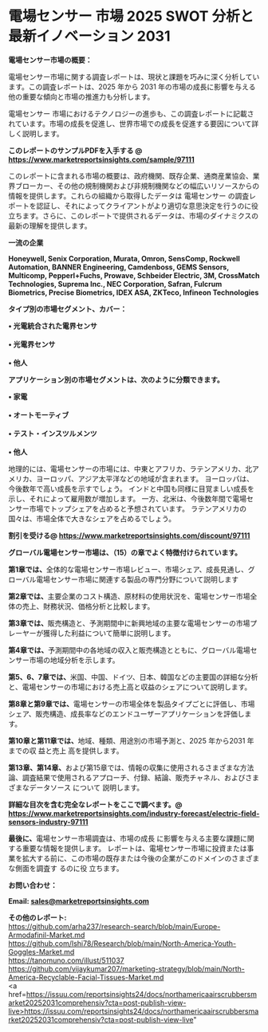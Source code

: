 # 電場センサー 市場 2025 SWOT 分析と最新イノベーション 2031

<strong><b>電場センサー市場の概要：</b></strong>

電場センサー市場に関する調査レポートは、現状と課題を巧みに深く分析しています。この調査レポートは、2025 年から 2031 年の市場の成長に影響を与える他の重要な傾向と市場の推進力も分析します。

電場センサー 市場におけるテクノロジーの進歩も、この調査レポートに記載されています。市場の成長を促進し、世界市場での成長を促進する要因について詳しく説明します。

<strong>このレポートのサンプルPDFを入手する @ <a href=https://www.marketreportsinsights.com/sample/97111>https://www.marketreportsinsights.com/sample/97111</a></strong>

このレポートに含まれる市場の概要は、政府機関、既存企業、通商産業協会、業界ブローカー、その他の規制機関および非規制機関などの幅広いリソースからの情報を提供します。これらの組織から取得したデータは 電場センサー の調査レポートを認証し、それによってクライアントがより適切な意思決定を行うのに役立ちます。さらに、このレポートで提供されるデータは、市場のダイナミクスの最新の理解を提供します。

<strong>一流の企業</strong>

<strong><b>Honeywell, Senix Corporation, Murata, Omron, SensComp, Rockwell Automation, BANNER Engineering, Camdenboss, GEMS Sensors, Multicomp, Pepperl+Fuchs, Prowave, Schbeider Electric, 3M, CrossMatch Technologies, Suprema Inc., NEC Corporation, Safran, Fulcrum Biometrics, Precise Biometrics, IDEX ASA, ZKTeco, Infineon Technologies</b></strong>

<strong><b>タイプ別の市場セグメント、カバー：</b></strong>

<strong>• 光電統合された電界センサ<br><br>• 光電界センサ<br><br>• 他人</strong>

<strong><b>アプリケーション別の市場セグメントは、次のように分類できます。</b></strong>

<strong>• 家電<br><br>• オートモーティブ<br><br>• テスト・インスツルメンツ<br><br>• 他人</strong>

 地理的には、電場センサーの市場には、中東とアフリカ、ラテンアメリカ、北アメリカ、ヨーロッパ、アジア太平洋などの地域が含まれます。 ヨーロッパは、今後数年で高い成長を示すでしょう。 インドと中国も同様に目覚ましい成長を示し、それによって雇用数が増加します。 一方、北米は、今後数年間で電場センサー市場でトップシェアを占めると予想されています。 ラテンアメリカの国々は、市場全体で大きなシェアを占めるでしょう。

<strong>割引を受ける@ <a href=https://www.marketreportsinsights.com/discount/97111>https://www.marketreportsinsights.com/discount/97111</a></strong>

<strong><b>グローバル電場センサー市場は、（15）の章でよく特徴付けられています。</b></strong>

<strong><b>第</b></strong><strong><b>1章では、</b></strong>全体的な電場センサー市場レビュー、市場シェア、成長見通し、グローバル電場センサー市場に関連する製品の専門分野について説明します

<strong><b>第2章では、</b></strong>主要企業のコスト構造、原材料の使用状況を、電場センサー市場全体の売上、財務状況、価格分析と比較します。

<strong><b>第3章では、</b></strong>販売構造と、予測期間中に新興地域の主要な電場センサーの市場プレーヤーが獲得した利益について簡単に説明します。

<strong><b>第4章では、</b></strong>予測期間中の各地域の収入と販売構造とともに、グローバル電場センサー市場の地域分析を示します。

<strong><b>第5、6、7章では、</b></strong>米国、中国、ドイツ、日本、韓国などの主要国の詳細な分析と、電場センサーの市場における売上高と収益のシェアについて説明します。

<strong><b>第8章と第9章では、</b></strong>電場センサーの市場全体を製品タイプごとに評価し、市場シェア、販売構造、成長率などのエンドユーザーアプリケーションを評価します。

<strong><b>第10章と第11章では、</b></strong>地域、種類、用途別の市場予測と、2025 年から2031 年までの収 益と売上 高を提供します。

<strong><b>第13章、第14章、</b></strong>および第15章では、情報の収集に使用されるさまざまな方法論、調査結果で使用されるアプローチ、付録、結論、販売チャネル、およびさまざまなデータソース について 説明します。

<strong>詳細な目次を含む完全なレポートをここで調べます。@ <a href=https://www.marketreportsinsights.com/industry-forecast/electric-field-sensors-industry-97111>https://www.marketreportsinsights.com/industry-forecast/electric-field-sensors-industry-97111</a></strong>

<strong><b>最後に、</b></strong>電場センサー市場調査は、市場の成長 に影響を</a>与える主要な課題に関する重要な情報を提供します。 レポートは、電場センサー市場に投資または事業を拡大する前に、この市場の既存または今後の企業がこのドメインのさまざまな側面を調査す るのに役 立ちます。

<strong><b>お問い合わせ：</b></strong>

<strong>Email: </strong><a href=mailto:sales@marketreportsinsights.com><strong>sales@marketreportsinsights.com</strong></a>

<strong>その他のレポート:</strong>
<br>
<a href=https://github.com/arha237/research-search/blob/main/Europe-Armodafinil-Market.md>https://github.com/arha237/research-search/blob/main/Europe-Armodafinil-Market.md</a>
<br>
<a href=https://github.com/Ishi78/Research/blob/main/North-America-Youth-Goggles-Market.md>https://github.com/Ishi78/Research/blob/main/North-America-Youth-Goggles-Market.md</a>
<br>
<a href=https://tanomuno.com/illust/511037>https://tanomuno.com/illust/511037</a>
<br>
<a href=https://github.com/vijaykumar207/marketing-strategy/blob/main/North-America-Recyclable-Facial-Tissues-Market.md>https://github.com/vijaykumar207/marketing-strategy/blob/main/North-America-Recyclable-Facial-Tissues-Market.md</a>
<br>
<a href=https://issuu.com/reportsinsights24/docs/northamericaairscrubbersmarket20252031comprehensiv?cta=post-publish-view-live>https://issuu.com/reportsinsights24/docs/northamericaairscrubbersmarket20252031comprehensiv?cta=post-publish-view-live</a>"
